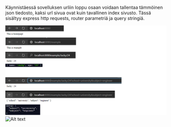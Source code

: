 Käynnistäessä sovelluksen urliin loppu osaan voidaan tallentaa tämmöinen json tiedosto, kaksi url sivua ovat kuin tavallinen index sivusto.
Tässä sisältyy express http requests, router parametriä ja query stringiä.


![Alt text](Node1.PNG?raw=true "None")
![Alt text](Node2.PNG?raw=true "None")
